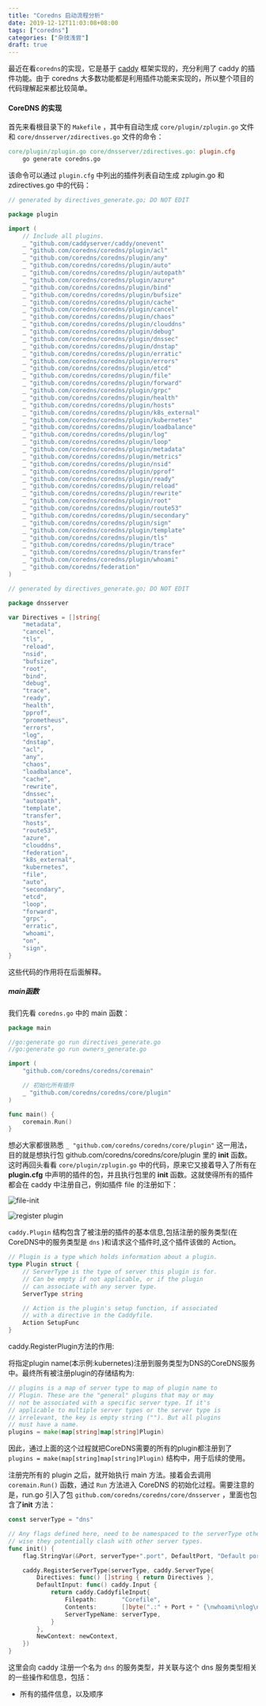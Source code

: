 ```yaml
---
title: "Coredns 启动流程分析"
date: 2019-12-12T11:03:08+08:00
tags: ["coredns"]
categories: ["杂技浅尝"]
draft: true
---
```


最近在看`coredns`的实现，它是基于 [caddy](https://github.com/caddyserver/caddy) 框架实现的，充分利用了 caddy 的插件功能。由于 coredns 大多数功能都是利用插件功能来实现的，所以整个项目的代码理解起来都比较简单。

#### CoreDNS 的实现

首先来看根目录下的 `Makefile` ，其中有自动生成 `core/plugin/zplugin.go` 文件和 `core/dnsserver/zdirectives.go` 文件的命令：

``` makefile
core/plugin/zplugin.go core/dnsserver/zdirectives.go: plugin.cfg
	go generate coredns.go
```

该命令可以通过 `plugin.cfg` 中列出的插件列表自动生成 zplugin.go 和 zdirectives.go 中的代码：

``` go
// generated by directives_generate.go; DO NOT EDIT

package plugin

import (
	// Include all plugins.
	_ "github.com/caddyserver/caddy/onevent"
	_ "github.com/coredns/coredns/plugin/acl"
	_ "github.com/coredns/coredns/plugin/any"
	_ "github.com/coredns/coredns/plugin/auto"
	_ "github.com/coredns/coredns/plugin/autopath"
	_ "github.com/coredns/coredns/plugin/azure"
	_ "github.com/coredns/coredns/plugin/bind"
	_ "github.com/coredns/coredns/plugin/bufsize"
	_ "github.com/coredns/coredns/plugin/cache"
	_ "github.com/coredns/coredns/plugin/cancel"
	_ "github.com/coredns/coredns/plugin/chaos"
	_ "github.com/coredns/coredns/plugin/clouddns"
	_ "github.com/coredns/coredns/plugin/debug"
	_ "github.com/coredns/coredns/plugin/dnssec"
	_ "github.com/coredns/coredns/plugin/dnstap"
	_ "github.com/coredns/coredns/plugin/erratic"
	_ "github.com/coredns/coredns/plugin/errors"
	_ "github.com/coredns/coredns/plugin/etcd"
	_ "github.com/coredns/coredns/plugin/file"
	_ "github.com/coredns/coredns/plugin/forward"
	_ "github.com/coredns/coredns/plugin/grpc"
	_ "github.com/coredns/coredns/plugin/health"
	_ "github.com/coredns/coredns/plugin/hosts"
	_ "github.com/coredns/coredns/plugin/k8s_external"
	_ "github.com/coredns/coredns/plugin/kubernetes"
	_ "github.com/coredns/coredns/plugin/loadbalance"
	_ "github.com/coredns/coredns/plugin/log"
	_ "github.com/coredns/coredns/plugin/loop"
	_ "github.com/coredns/coredns/plugin/metadata"
	_ "github.com/coredns/coredns/plugin/metrics"
	_ "github.com/coredns/coredns/plugin/nsid"
	_ "github.com/coredns/coredns/plugin/pprof"
	_ "github.com/coredns/coredns/plugin/ready"
	_ "github.com/coredns/coredns/plugin/reload"
	_ "github.com/coredns/coredns/plugin/rewrite"
	_ "github.com/coredns/coredns/plugin/root"
	_ "github.com/coredns/coredns/plugin/route53"
	_ "github.com/coredns/coredns/plugin/secondary"
	_ "github.com/coredns/coredns/plugin/sign"
	_ "github.com/coredns/coredns/plugin/template"
	_ "github.com/coredns/coredns/plugin/tls"
	_ "github.com/coredns/coredns/plugin/trace"
	_ "github.com/coredns/coredns/plugin/transfer"
	_ "github.com/coredns/coredns/plugin/whoami"
	_ "github.com/coredns/federation"
)
```

``` go
// generated by directives_generate.go; DO NOT EDIT

package dnsserver

var Directives = []string{
	"metadata",
	"cancel",
	"tls",
	"reload",
	"nsid",
	"bufsize",
	"root",
	"bind",
	"debug",
	"trace",
	"ready",
	"health",
	"pprof",
	"prometheus",
	"errors",
	"log",
	"dnstap",
	"acl",
	"any",
	"chaos",
	"loadbalance",
	"cache",
	"rewrite",
	"dnssec",
	"autopath",
	"template",
	"transfer",
	"hosts",
	"route53",
	"azure",
	"clouddns",
	"federation",
	"k8s_external",
	"kubernetes",
	"file",
	"auto",
	"secondary",
	"etcd",
	"loop",
	"forward",
	"grpc",
	"erratic",
	"whoami",
	"on",
	"sign",
}
```

这些代码的作用将在后面解释。

##### main函数

我们先看 `coredns.go` 中的 main 函数：

``` go
package main

//go:generate go run directives_generate.go
//go:generate go run owners_generate.go

import (
	"github.com/coredns/coredns/coremain"

	// 初始化所有插件
	_ "github.com/coredns/coredns/core/plugin"
)

func main() {
	coremain.Run()
}
```

想必大家都很熟悉 `_ "github.com/coredns/coredns/core/plugin"` 这一用法，目的就是想执行包 github.com/coredns/coredns/core/plugin 里的 **init** 函数。这时再回头看看 `core/plugin/zplugin.go` 中的代码，原来它又接着导入了所有在 **plugin.cfg** 中声明的插件的包，并且执行包里的 **init** 函数。这就使得所有的插件都会在 caddy 中注册自己，例如插件 file 的注册如下：

![file-init](file-init.png)

![register plugin](register.png)

`caddy.Plugin` 结构包含了被注册的插件的基本信息,包括注册的服务类型(在CoreDNS中的服务类型是 `dns` )和请求这个插件时,这个插件该做的 Action。

```go
// Plugin is a type which holds information about a plugin.
type Plugin struct {
	// ServerType is the type of server this plugin is for.
	// Can be empty if not applicable, or if the plugin
	// can associate with any server type.
	ServerType string

	// Action is the plugin's setup function, if associated
	// with a directive in the Caddyfile.
	Action SetupFunc
}
```

caddy.RegisterPlugin方法的作用:

将指定plugin name(本示例:kubernetes)注册到服务类型为DNS的CoreDNS服务中。最终所有被注册plugin的存储结构为:

```go
// plugins is a map of server type to map of plugin name to
// Plugin. These are the "general" plugins that may or may
// not be associated with a specific server type. If it's
// applicable to multiple server types or the server type is
// irrelevant, the key is empty string (""). But all plugins
// must have a name.
plugins = make(map[string]map[string]Plugin)
```

因此，通过上面的这个过程就把CoreDNS需要的所有的plugin都注册到了 `plugins = make(map[string]map[string]Plugin)` 结构中，用于后续的使用。

注册完所有的 plugin 之后，就开始执行 main 方法。接着会去调用 `coremain.Run()` 函数，通过 `Run` 方法进入 CoreDNS 的初始化过程。需要注意的是，run.go 引入了包 `github.com/coredns/coredns/core/dnsserver` ，里面也包含了**init** 方法：

``` go
const serverType = "dns"

// Any flags defined here, need to be namespaced to the serverType other
// wise they potentially clash with other server types.
func init() {
	flag.StringVar(&Port, serverType+".port", DefaultPort, "Default port")

	caddy.RegisterServerType(serverType, caddy.ServerType{
		Directives: func() []string { return Directives },
		DefaultInput: func() caddy.Input {
			return caddy.CaddyfileInput{
				Filepath:       "Corefile",
				Contents:       []byte(".:" + Port + " {\nwhoami\nlog\n}\n"),
				ServerTypeName: serverType,
			}
		},
		NewContext: newContext,
	})
}
```

这里会向 caddy 注册一个名为 `dns` 的服务类型，并关联与这个 dns 服务类型相关的一些操作和信息，包括：

- 所有的插件信息，以及顺序